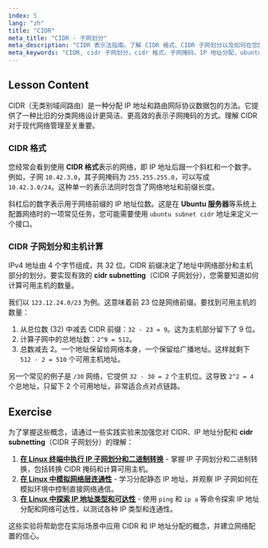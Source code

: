 ```yaml
---
index: 5
lang: "zh"
title: "CIDR"
meta_title: "CIDR - 子网划分"
meta_description: "CIDR 表示法指南。了解 CIDR 格式、CIDR 子网划分以及如何在您的网络（包括 Ubuntu 服务器）上计算主机数。掌握 CIDR IP 地址分配。"
meta_keywords: "CIDR, cidr 子网划分，cidr 格式，子网掩码，IP 地址分配，ubuntu 服务器子网 cidr, ubuntu 子网 cidr, 网络前缀，Linux 网络"
---
```


## Lesson Content

CIDR（无类别域间路由）是一种分配 IP 地址和路由网际协议数据包的方法。它提供了一种比旧的分类网络设计更简洁、更高效的表示子网掩码的方式。理解 CIDR 对于现代网络管理至关重要。

### CIDR 格式

您经常会看到使用 **CIDR 格式**表示的网络，即 IP 地址后跟一个斜杠和一个数字。例如，子网 `10.42.3.0`，其子网掩码为 `255.255.255.0`，可以写成 `10.42.3.0/24`。这种单一的表示法同时包含了网络地址和前缀长度。

斜杠后的数字表示用于网络前缀的 IP 地址位数。这是在 **Ubuntu 服务器**等系统上配置网络时的一项常见任务，您可能需要使用 `ubuntu subnet cidr` 地址来定义一个接口。

### CIDR 子网划分和主机计算

IPv4 地址由 4 个字节组成，共 32 位。CIDR 前缀决定了地址中网络部分和主机部分的划分。要实现有效的 **cidr subnetting**（CIDR 子网划分），您需要知道如何计算可用主机的数量。

我们以 `123.12.24.0/23` 为例。这意味着前 23 位是网络前缀。要找到可用主机的数量：

1. 从总位数 (32) 中减去 CIDR 前缀：`32 - 23 = 9`。这为主机部分留下了 9 位。
2. 计算子网中的总地址数：`2^9 = 512`。
3. 总数减去 2。一个地址保留给网络本身，一个保留给广播地址。这样就剩下 `512 - 2 = 510` 个可用主机地址。

另一个常见的例子是 `/30` 网络，它提供 `32 - 30 = 2` 个主机位。这导致 `2^2 = 4` 个总地址，只留下 2 个可用地址，非常适合点对点链路。

## Exercise

为了掌握这些概念，请通过一些实践实验来加强您对 CIDR、IP 地址分配和 **cidr subnetting**（CIDR 子网划分）的理解：

1. **[在 Linux 终端中执行 IP 子网划分和二进制转换](https://labex.io/zh/labs/comptia-perform-ip-subnetting-and-binary-conversion-in-the-linux-terminal-592782)** - 掌握 IP 子网划分和二进制转换，包括转换 CIDR 掩码和计算可用主机。
2. **[在 Linux 中模拟网络层连通性](https://labex.io/zh/labs/comptia-simulate-network-layer-connectivity-in-linux-592752)** - 学习分配静态 IP 地址，并观察 IP 子网如何在模拟环境中控制直接网络通信。
3. **[在 Linux 中探索 IP 地址类型和可达性](https://labex.io/zh/labs/comptia-explore-ip-address-types-and-reachability-in-linux-592780)** - 使用 `ping` 和 `ip a` 等命令探索 IP 地址分配和网络可达性，以测试各种 IP 类型和连通性。

这些实验将帮助您在实际场景中应用 CIDR 和 IP 地址分配的概念，并建立网络配置的信心。
